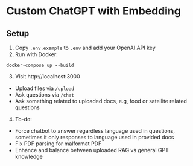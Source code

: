 
# Custom ChatGPT with Embedding

## Setup

1. Copy `.env.example` to `.env` and add your OpenAI API key
2. Run with Docker:

```
docker-compose up --build
```

3. Visit http://localhost:3000

- Upload files via `/upload`
- Ask questions via `/chat`
- Ask something related to uploaded docs, e.g, food or satellite related questions

4. To-do:
- Force chatbot to answer regardless language used in questions, sometimes it only responses to language used in provided docs
- Fix PDF parsing for malformat PDF
- Enhance and balance between uploaded RAG vs general GPT knowledge
